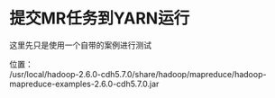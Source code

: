 # 提交MR任务到YARN运行  这里先只是使用一个自带的案例进行测试  位置：  /usr/local/hadoop-2.6.0-cdh5.7.0/share/hadoop/mapreduce/hadoop-mapreduce-examples-2.6.0-cdh5.7.0.jar  